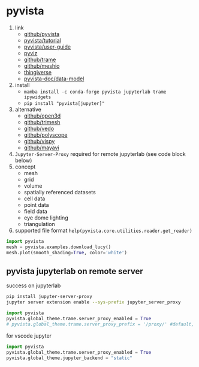 # pyvista

1. link
   * [github/pyvista](https://github.com/pyvista/pyvista)
   * [pyvista/tutorial](https://tutorial.pyvista.org/getting-started.html)
   * [pyvista/user-guide](https://docs.pyvista.org/version/stable/user-guide/what-is-a-mesh)
   * [pyviz](https://pyviz.org/scivis/index.html)
   * [github/trame](https://github.com/kitware/trame)
   * [github/meshio](https://github.com/nschloe/meshio)
   * [thingiverse](https://www.thingiverse.com/)
   * [pyvista-doc/data-model](https://docs.pyvista.org/version/stable/user-guide/data_model.html)
2. install
   * `mamba install -c conda-forge pyvista jupyterlab trame ipywidgets`
   * `pip install "pyvista[jupyter]"`
3. alternative
   * [github/open3d](https://github.com/isl-org/Open3D)
   * [github/trimesh](https://github.com/mikedh/trimesh)
   * [github/vedo](https://github.com/marcomusy/vedo)
   * [github/polyscope](https://github.com/nmwsharp/polyscope)
   * [github/vispy](https://github.com/vispy/vispy)
   * [github/mayavi](https://github.com/enthought/mayavi)
4. `Jupyter-Server-Proxy` required for remote jupyterlab (see code block below)
5. concept
   * mesh
   * grid
   * volume
   * spatially referenced datasets
   * cell data
   * point data
   * field data
   * eye dome lighting
   * triangulation
6. supported file format `help(pyvista.core.utilities.reader.get_reader)`

```Python
import pyvista
mesh = pyvista.examples.download_lucy()
mesh.plot(smooth_shading=True, color='white')
```

## pyvista jupyterlab on remote server

success on jupyterlab

```bash
pip install jupyter-server-proxy
jupyter server extension enable --sys-prefix jupyter_server_proxy
```

```Python
import pyvista
pyvista.global_theme.trame.server_proxy_enabled = True
# pyvista.global_theme.trame.server_proxy_prefix = '/proxy/' #default, no need to set manually
```

for vscode jupyter

```Python
import pyvista
pyvista.global_theme.trame.server_proxy_enabled = True
pyvista.global_theme.jupyter_backend = "static"
```
